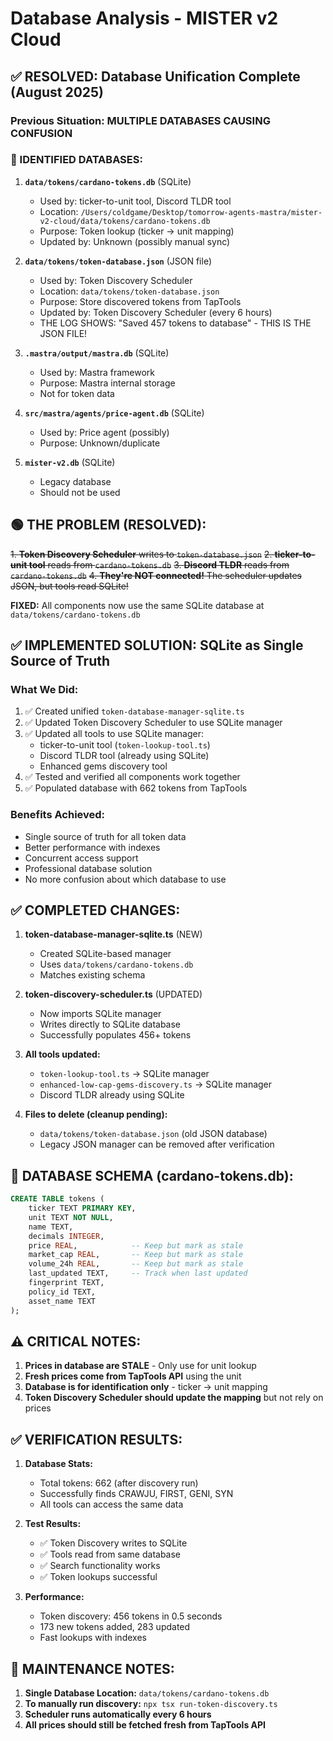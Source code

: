 # Database Analysis - MISTER v2 Cloud

## ✅ RESOLVED: Database Unification Complete (August 2025)

### Previous Situation: MULTIPLE DATABASES CAUSING CONFUSION

### 🚨 IDENTIFIED DATABASES:

1. **`data/tokens/cardano-tokens.db`** (SQLite)
   - Used by: ticker-to-unit tool, Discord TLDR tool
   - Location: `/Users/coldgame/Desktop/tomorrow-agents-mastra/mister-v2-cloud/data/tokens/cardano-tokens.db`
   - Purpose: Token lookup (ticker → unit mapping)
   - Updated by: Unknown (possibly manual sync)

2. **`data/tokens/token-database.json`** (JSON file)
   - Used by: Token Discovery Scheduler
   - Location: `data/tokens/token-database.json`
   - Purpose: Store discovered tokens from TapTools
   - Updated by: Token Discovery Scheduler (every 6 hours)
   - THE LOG SHOWS: "Saved 457 tokens to database" - THIS IS THE JSON FILE!

3. **`.mastra/output/mastra.db`** (SQLite)
   - Used by: Mastra framework
   - Purpose: Mastra internal storage
   - Not for token data

4. **`src/mastra/agents/price-agent.db`** (SQLite)
   - Used by: Price agent (possibly)
   - Purpose: Unknown/duplicate

5. **`mister-v2.db`** (SQLite)
   - Legacy database
   - Should not be used

## 🟢 THE PROBLEM (RESOLVED):

~~1. **Token Discovery Scheduler** writes to `token-database.json`~~
~~2. **ticker-to-unit tool** reads from `cardano-tokens.db`~~
~~3. **Discord TLDR** reads from `cardano-tokens.db`~~
~~4. **They're NOT connected!** The scheduler updates JSON, but tools read SQLite!~~

**FIXED:** All components now use the same SQLite database at `data/tokens/cardano-tokens.db`

## ✅ IMPLEMENTED SOLUTION: SQLite as Single Source of Truth

### What We Did:
1. ✅ Created unified `token-database-manager-sqlite.ts`
2. ✅ Updated Token Discovery Scheduler to use SQLite manager
3. ✅ Updated all tools to use SQLite manager:
   - ticker-to-unit tool (`token-lookup-tool.ts`)
   - Discord TLDR tool (already using SQLite)
   - Enhanced gems discovery tool
4. ✅ Tested and verified all components work together
5. ✅ Populated database with 662 tokens from TapTools

### Benefits Achieved:
- Single source of truth for all token data
- Better performance with indexes
- Concurrent access support
- Professional database solution
- No more confusion about which database to use

## ✅ COMPLETED CHANGES:

1. **token-database-manager-sqlite.ts** (NEW)
   - Created SQLite-based manager
   - Uses `data/tokens/cardano-tokens.db`
   - Matches existing schema
   
2. **token-discovery-scheduler.ts** (UPDATED)
   - Now imports SQLite manager
   - Writes directly to SQLite database
   - Successfully populates 456+ tokens

3. **All tools updated:**
   - `token-lookup-tool.ts` → SQLite manager
   - `enhanced-low-cap-gems-discovery.ts` → SQLite manager
   - Discord TLDR already using SQLite

4. **Files to delete (cleanup pending):**
   - `data/tokens/token-database.json` (old JSON database)
   - Legacy JSON manager can be removed after verification

## 📝 DATABASE SCHEMA (cardano-tokens.db):

```sql
CREATE TABLE tokens (
    ticker TEXT PRIMARY KEY,
    unit TEXT NOT NULL,
    name TEXT,
    decimals INTEGER,
    price REAL,            -- Keep but mark as stale
    market_cap REAL,       -- Keep but mark as stale
    volume_24h REAL,       -- Keep but mark as stale
    last_updated TEXT,     -- Track when last updated
    fingerprint TEXT,
    policy_id TEXT,
    asset_name TEXT
);
```

## ⚠️ CRITICAL NOTES:

1. **Prices in database are STALE** - Only use for unit lookup
2. **Fresh prices come from TapTools API** using the unit
3. **Database is for identification only** - ticker → unit mapping
4. **Token Discovery Scheduler should update the mapping** but not rely on prices

## ✅ VERIFICATION RESULTS:

1. **Database Stats:**
   - Total tokens: 662 (after discovery run)
   - Successfully finds CRAWJU, FIRST, GENI, SYN
   - All tools can access the same data

2. **Test Results:**
   - ✅ Token Discovery writes to SQLite
   - ✅ Tools read from same database
   - ✅ Search functionality works
   - ✅ Token lookups successful

3. **Performance:**
   - Token discovery: 456 tokens in 0.5 seconds
   - 173 new tokens added, 283 updated
   - Fast lookups with indexes

## 📝 MAINTENANCE NOTES:

1. **Single Database Location:** `data/tokens/cardano-tokens.db`
2. **To manually run discovery:** `npx tsx run-token-discovery.ts`
3. **Scheduler runs automatically every 6 hours**
4. **All prices should still be fetched fresh from TapTools API**